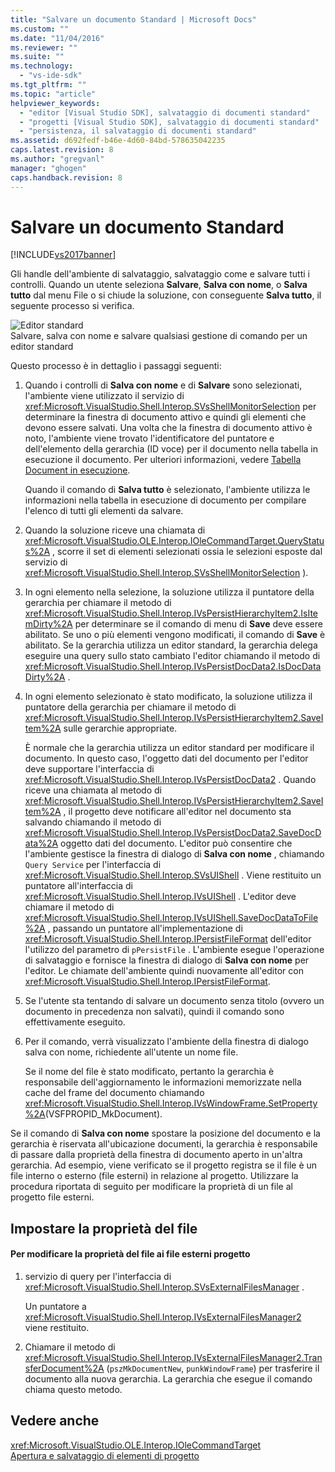 ```yaml
---
title: "Salvare un documento Standard | Microsoft Docs"
ms.custom: ""
ms.date: "11/04/2016"
ms.reviewer: ""
ms.suite: ""
ms.technology: 
  - "vs-ide-sdk"
ms.tgt_pltfrm: ""
ms.topic: "article"
helpviewer_keywords: 
  - "editor [Visual Studio SDK], salvataggio di documenti standard"
  - "progetti [Visual Studio SDK], salvataggio di documenti standard"
  - "persistenza, il salvataggio di documenti standard"
ms.assetid: d692fedf-b46e-4d60-84bd-578635042235
caps.latest.revision: 8
ms.author: "gregvanl"
manager: "ghogen"
caps.handback.revision: 8
---
```

# Salvare un documento Standard
[!INCLUDE[vs2017banner](../../code-quality/includes/vs2017banner.md)]

Gli handle dell'ambiente di salvataggio, salvataggio come e salvare tutti i controlli.  Quando un utente seleziona **Salvare**, **Salva con nome**, o **Salva tutto** dal menu File o si chiude la soluzione, con conseguente **Salva tutto**, il seguente processo si verifica.  
  
 ![Editor standard](~/docs/extensibility/internals/media/public.gif "Public")  
Salvare, salva con nome e salvare qualsiasi gestione di comando per un editor standard  
  
 Questo processo è in dettaglio i passaggi seguenti:  
  
1.  Quando i controlli di **Salva con nome** e di **Salvare** sono selezionati, l'ambiente viene utilizzato il servizio di <xref:Microsoft.VisualStudio.Shell.Interop.SVsShellMonitorSelection> per determinare la finestra di documento attivo e quindi gli elementi che devono essere salvati.  Una volta che la finestra di documento attivo è noto, l'ambiente viene trovato l'identificatore del puntatore e dell'elemento della gerarchia \(ID voce\) per il documento nella tabella in esecuzione il documento.  Per ulteriori informazioni, vedere [Tabella Document in esecuzione](../../extensibility/internals/running-document-table.md).  
  
     Quando il comando di **Salva tutto** è selezionato, l'ambiente utilizza le informazioni nella tabella in esecuzione di documento per compilare l'elenco di tutti gli elementi da salvare.  
  
2.  Quando la soluzione riceve una chiamata di <xref:Microsoft.VisualStudio.OLE.Interop.IOleCommandTarget.QueryStatus%2A> , scorre il set di elementi selezionati ossia le selezioni esposte dal servizio di <xref:Microsoft.VisualStudio.Shell.Interop.SVsShellMonitorSelection> \).  
  
3.  In ogni elemento nella selezione, la soluzione utilizza il puntatore della gerarchia per chiamare il metodo di <xref:Microsoft.VisualStudio.Shell.Interop.IVsPersistHierarchyItem2.IsItemDirty%2A> per determinare se il comando di menu di **Save** deve essere abilitato.  Se uno o più elementi vengono modificati, il comando di **Save** è abilitato.  Se la gerarchia utilizza un editor standard, la gerarchia delega eseguire una query sullo stato cambiato l'editor chiamando il metodo di <xref:Microsoft.VisualStudio.Shell.Interop.IVsPersistDocData2.IsDocDataDirty%2A> .  
  
4.  In ogni elemento selezionato è stato modificato, la soluzione utilizza il puntatore della gerarchia per chiamare il metodo di <xref:Microsoft.VisualStudio.Shell.Interop.IVsPersistHierarchyItem2.SaveItem%2A> sulle gerarchie appropriate.  
  
     È normale che la gerarchia utilizza un editor standard per modificare il documento.  In questo caso, l'oggetto dati del documento per l'editor deve supportare l'interfaccia di <xref:Microsoft.VisualStudio.Shell.Interop.IVsPersistDocData2> .  Quando riceve una chiamata al metodo di <xref:Microsoft.VisualStudio.Shell.Interop.IVsPersistHierarchyItem2.SaveItem%2A> , il progetto deve notificare all'editor nel documento sta salvando chiamando il metodo di <xref:Microsoft.VisualStudio.Shell.Interop.IVsPersistDocData2.SaveDocData%2A> oggetto dati del documento.  L'editor può consentire che l'ambiente gestisce la finestra di dialogo di **Salva con nome** , chiamando `Query Service` per l'interfaccia di <xref:Microsoft.VisualStudio.Shell.Interop.SVsUIShell> .  Viene restituito un puntatore all'interfaccia di <xref:Microsoft.VisualStudio.Shell.Interop.IVsUIShell> .  L'editor deve chiamare il metodo di <xref:Microsoft.VisualStudio.Shell.Interop.IVsUIShell.SaveDocDataToFile%2A> , passando un puntatore all'implementazione di <xref:Microsoft.VisualStudio.Shell.Interop.IPersistFileFormat> dell'editor l'utilizzo del parametro di `pPersistFile` .  L'ambiente esegue l'operazione di salvataggio e fornisce la finestra di dialogo di **Salva con nome** per l'editor.  Le chiamate dell'ambiente quindi nuovamente all'editor con <xref:Microsoft.VisualStudio.Shell.Interop.IPersistFileFormat>.  
  
5.  Se l'utente sta tentando di salvare un documento senza titolo \(ovvero un documento in precedenza non salvati\), quindi il comando sono effettivamente eseguito.  
  
6.  Per il comando, verrà visualizzato l'ambiente della finestra di dialogo salva con nome, richiedente all'utente un nome file.  
  
     Se il nome del file è stato modificato, pertanto la gerarchia è responsabile dell'aggiornamento le informazioni memorizzate nella cache del frame del documento chiamando <xref:Microsoft.VisualStudio.Shell.Interop.IVsWindowFrame.SetProperty%2A>\(VSFPROPID\_MkDocument\).  
  
 Se il comando di **Salva con nome** spostare la posizione del documento e la gerarchia è riservata all'ubicazione documenti, la gerarchia è responsabile di passare dalla proprietà della finestra di documento aperto in un'altra gerarchia.  Ad esempio, viene verificato se il progetto registra se il file è un file interno o esterno \(file esterni\) in relazione al progetto.  Utilizzare la procedura riportata di seguito per modificare la proprietà di un file al progetto file esterni.  
  
## Impostare la proprietà del file  
  
#### Per modificare la proprietà del file ai file esterni progetto  
  
1.  servizio di query per l'interfaccia di <xref:Microsoft.VisualStudio.Shell.Interop.SVsExternalFilesManager> .  
  
     Un puntatore a <xref:Microsoft.VisualStudio.Shell.Interop.IVsExternalFilesManager2> viene restituito.  
  
2.  Chiamare il metodo di <xref:Microsoft.VisualStudio.Shell.Interop.IVsExternalFilesManager2.TransferDocument%2A> \(`pszMkDocumentNew`, `punkWindowFrame`\) per trasferire il documento alla nuova gerarchia.  La gerarchia che esegue il comando chiama questo metodo.  
  
## Vedere anche  
 <xref:Microsoft.VisualStudio.OLE.Interop.IOleCommandTarget>   
 [Apertura e salvataggio di elementi di progetto](../../extensibility/internals/opening-and-saving-project-items.md)